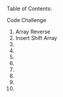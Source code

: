 Table of Contents:

Code Challenge 
1. Array Reverse
2. Insert Shift Array
3.
4.
5.
6.
7.
8.
9.
10.

